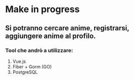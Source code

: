 # Make in progress

## Si potranno cercare anime, registrarsi, aggiungere anime al profilo.

### Tool che andrò a utilizzare: 
1. Vue.js
2. Fiber + Gorm (GO)
3. PostgreSQL
